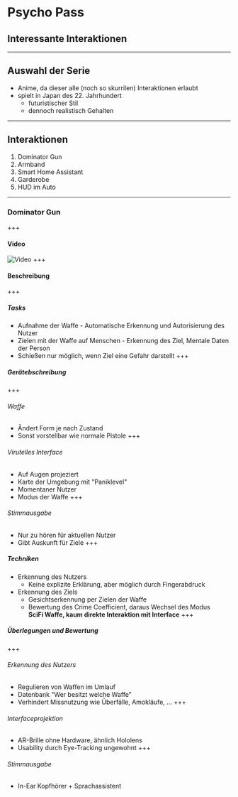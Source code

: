 # Psycho Pass
## Interessante Interaktionen
---
## Auswahl der Serie
- Anime, da dieser alle (noch so skurrilen) Interaktionen erlaubt
- spielt in Japan des 22. Jahrhundert
    - futuristischer Stil
    - dennoch realistisch Gehalten
---
## Interaktionen
1. Dominator Gun
2. Armband
3. Smart Home Assistant
4. Garderobe
5. HUD im Auto
---
### Dominator Gun
+++
#### Video
![Video](https://www.youtube.com/embed/E-hGtr92TSA?start=474&end=493&iv_load_policy=3)
+++
#### Beschreibung
+++
##### Tasks
- Aufnahme der Waffe - Automatische Erkennung und Autorisierung des Nutzer
- Zielen mit der Waffe auf Menschen - Erkennung des Ziel, Mentale Daten der Person
- Schießen nur möglich, wenn Ziel eine Gefahr darstellt
+++
##### Gerätebschreibung
+++
###### Waffe
- Ändert Form je nach Zustand
- Sonst vorstellbar wie normale Pistole
+++
###### Virutelles Interface
- Auf Augen projeziert
- Karte der Umgebung mit "Paniklevel"
- Momentaner Nutzer
- Modus der Waffe
+++
###### Stimmausgabe
- Nur zu hören für aktuellen Nutzer
- Gibt Auskunft für Ziele
+++
##### Techniken
- Erkennung des Nutzers
    - Keine explizite Erklärung, aber möglich durch Fingerabdruck
- Erkennung des Ziels
    - Gesichtserkennung per Zielen der Waffe
    - Bewertung des Crime Coefficient, daraus Wechsel des Modus  
**SciFi Waffe, kaum direkte Interaktion mit Interface**
+++
##### Überlegungen und Bewertung
+++
###### Erkennung des Nutzers
- Regulieren von Waffen im Umlauf
- Datenbank "Wer besitzt welche Waffe"
- Verhindert Missnutzung wie Überfälle, Amokläufe, ...
+++
###### Interfaceprojektion
- AR-Brille ohne Hardware, ähnlich Hololens
- Usability durch Eye-Tracking ungewohnt
+++
###### Stimmausgabe
- In-Ear Kopfhörer + Sprachassistent